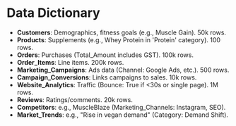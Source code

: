 # Data Dictionary

- **Customers**: Demographics, fitness goals (e.g., Muscle Gain). 50k rows.
- **Products**: Supplements (e.g., Whey Protein in 'Protein' category). 100 rows.
- **Orders**: Purchases (Total_Amount includes GST). 100k rows.
- **Order_Items**: Line items. 200k rows.
- **Marketing_Campaigns**: Ads data (Channel: Google Ads, etc.). 500 rows.
- **Campaign_Conversions**: Links campaigns to sales. 10k rows.
- **Website_Analytics**: Traffic (Bounce: True if <30s or single page). 1M rows.
- **Reviews**: Ratings/comments. 20k rows.
- **Competitors**: e.g., MuscleBlaze (Marketing_Channels: Instagram, SEO).
- **Market_Trends**: e.g., "Rise in vegan demand" (Category: Demand Shift).
